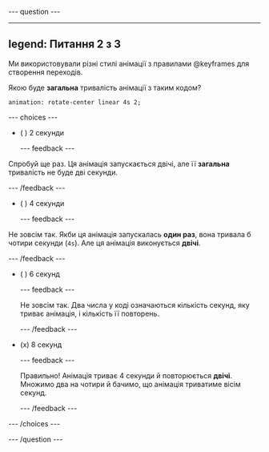--- question ---

---
legend: Питання 2 з 3
---

Ми використовували різні стилі анімації з правилами @keyframes для створення переходів.

Якою буде **загальна** тривалість анімації з таким кодом?

`animation: rotate-center linear 4s 2;`

--- choices ---

- ( ) 2 секунди

  --- feedback ---

Спробуй ще раз. Ця анімація запускається двічі, але її **загальна** тривалість не буде дві секунди.

--- /feedback ---

- ( ) 4 секунди

  --- feedback ---

Не зовсім так. Якби ця анімація запускалась **один раз**, вона тривала б чотири секунди (`4s`). Але ця анімація виконується **двічі**.

--- /feedback ---

- ( ) 6 секунд

  --- feedback ---

  Не зовсім так. Два числа у коді означаються кількість секунд, яку триває анімація, і кількість її повторень.

  --- /feedback ---

- (x) 8 секунд

  --- feedback ---

  Правильно! Анімація триває 4 секунди й повторюється **двічі**. Множимо два на чотири й бачимо, що анімація триватиме вісім секунд.

  --- /feedback ---

--- /choices ---

--- /question ---
